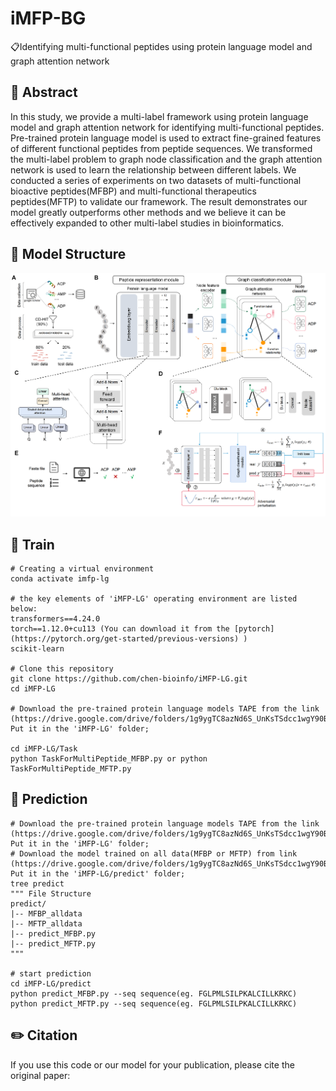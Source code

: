# iMFP-BG
📋Identifying multi-functional peptides using protein language model and graph attention network

## 📘 Abstract
In this study, we provide a multi-label framework using protein language model and graph attention network for identifying multi-functional peptides. Pre-trained protein language model is used to extract fine-grained features of different functional peptides from peptide sequences. We transformed the multi-label problem to graph node classification and the graph attention network is used to learn the relationship between different labels. We conducted a series of experiments on two datasets of multi-functional bioactive peptides(MFBP) and multi-functional therapeutics peptides(MFTP) to validate our framework. The result demonstrates our model greatly outperforms other methods and we believe it can be effectively expanded to other multi-label studies in bioinformatics.

## 🧬 Model Structure
<div align=center><img src=img/framework.png></div>

## 🚀 Train
```
# Creating a virtual environment
conda activate imfp-lg

# the key elements of 'iMFP-LG' operating environment are listed below:
transformers==4.24.0
torch==1.12.0+cu113 (You can download it from the [pytorch](https://pytorch.org/get-started/previous-versions) )
scikit-learn

# Clone this repository
git clone https://github.com/chen-bioinfo/iMFP-LG.git
cd iMFP-LG

# Download the pre-trained protein language models TAPE from the link (https://drive.google.com/drive/folders/1g9ygTC8azNd6S_UnKsTSdcc1wgY90BLk); Put it in the 'iMFP-LG' folder;

cd iMFP-LG/Task
python TaskForMultiPeptide_MFBP.py or python TaskForMultiPeptide_MFTP.py
```

## 🧐 Prediction
```
# Download the pre-trained protein language models TAPE from the link (https://drive.google.com/drive/folders/1g9ygTC8azNd6S_UnKsTSdcc1wgY90BLk); Put it in the 'iMFP-LG' folder;
# Download the model trained on all data(MFBP or MFTP) from link (https://drive.google.com/drive/folders/1g9ygTC8azNd6S_UnKsTSdcc1wgY90BLk);  Put it in the 'iMFP-LG/predict' folder;
tree predict
""" File Structure
predict/
|-- MFBP_alldata
|-- MFTP_alldata
|-- predict_MFBP.py
|-- predict_MFTP.py
"""

# start prediction
cd iMFP-LG/predict
python predict_MFBP.py --seq sequence(eg. FGLPMLSILPKALCILLKRKC)
python predict_MFTP.py --seq sequence(eg. FGLPMLSILPKALCILLKRKC)
```

## ✏️ Citation
If you use this code or our model for your publication, please cite the original paper:

